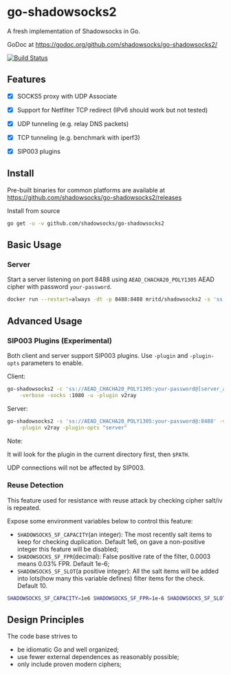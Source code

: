 # go-shadowsocks2

A fresh implementation of Shadowsocks in Go.

GoDoc at https://godoc.org/github.com/shadowsocks/go-shadowsocks2/

[![Build Status](https://travis-ci.com/JuntaoWu/go-shadowsocks2.svg?branch=master)](https://travis-ci.com/JuntaoWu/go-shadowsocks2)


## Features

- [x] SOCKS5 proxy with UDP Associate
- [x] Support for Netfilter TCP redirect (IPv6 should work but not tested)
- [x] UDP tunneling (e.g. relay DNS packets)
- [x] TCP tunneling (e.g. benchmark with iperf3)
- [x] SIP003 plugins


## Install

Pre-built binaries for common platforms are available at https://github.com/shadowsocks/go-shadowsocks2/releases

Install from source

```sh
go get -u -v github.com/shadowsocks/go-shadowsocks2
```


## Basic Usage

### Server

Start a server listening on port 8488 using `AEAD_CHACHA20_POLY1305` AEAD cipher with password `your-password`.

```sh
docker run --restart=always -dt -p 8488:8488 mritd/shadowsocks2 -s 'ss://AEAD_CHACHA20_POLY1305:your-password@:8488' -verbose
```

## Advanced Usage

### SIP003 Plugins (Experimental)

Both client and server support SIP003 plugins.
Use `-plugin` and `-plugin-opts` parameters to enable.

Client:

```sh
go-shadowsocks2 -c 'ss://AEAD_CHACHA20_POLY1305:your-password@[server_address]:8488' \
    -verbose -socks :1080 -u -plugin v2ray
```
Server:

```sh
go-shadowsocks2 -s 'ss://AEAD_CHACHA20_POLY1305:your-password@:8488' -verbose \
    -plugin v2ray -plugin-opts "server"
```
Note:

It will look for the plugin in the current directory first, then `$PATH`.

UDP connections will not be affected by SIP003.

### Reuse Detection

This feature used for resistance with reuse attack by checking cipher salt/iv is repeated.

Expose some environment variables below to control this feature:
- `SHADOWSOCKS_SF_CAPACITY`(an integer): The most recently salt items to keep for checking duplication. Default 1e6, 
on gave a non-positive integer this feature will be disabled;
- `SHADOWSOCKS_SF_FPR`(decimal): False positive rate of the filter, 0.0003 means 0.03% FPR. Default 1e-6;
- `SHADOWSOCKS_SF_SLOT`(a positive integer): All the salt items will be added into lots(how many this variable defines) 
filter items for the check. Default 10.


```sh
SHADOWSOCKS_SF_CAPACITY=1e6 SHADOWSOCKS_SF_FPR=1e-6 SHADOWSOCKS_SF_SLOT=10 go-shadowsocks2 ...
```

## Design Principles

The code base strives to

- be idiomatic Go and well organized;
- use fewer external dependences as reasonably possible;
- only include proven modern ciphers;